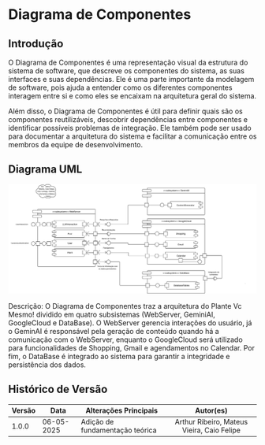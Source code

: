 # Diagrama de Componentes

## Introdução

O Diagrama de Componentes é uma representação visual da estrutura do sistema de software, que descreve os componentes do sistema, as suas interfaces e suas dependências. Ele é uma parte importante da modelagem de software, pois ajuda a entender como os diferentes componentes interagem entre si e como eles se encaixam na arquitetura geral do sistema.

Além disso, o Diagrama de Componentes é útil para definir quais são os componentes reutilizáveis, descobrir dependências entre componentes e identificar possíveis problemas de integração. Ele também pode ser usado para documentar a arquitetura do sistema e facilitar a comunicação entre os membros da equipe de desenvolvimento.

## Diagrama UML
![Diagrama de Componentes](../../assets/diagrama-componentes.png)

Descrição: O Diagrama de Componentes traz a arquitetura do Plante Vc Mesmo! dividido em quatro subsistemas (WebServer, GeminiAI, GoogleCloud e DataBase). O WebServer gerencia interações do usuário, já o GeminAI é responsável pela geração de conteúdo quando há a comunicação com o WebServer, enquanto o GoogleCloud será utilizado para funcionalidades de Shopping, Gmail e agendamentos no Calendar. Por fim, o DataBase é integrado ao sistema para garantir a integridade e persistência dos dados.

## Histórico de Versão
| Versão | Data       | Alterações Principais                             | Autor(es)        |
|--------|------------|---------------------------------------------------|:----------------:|
| 1.0.0  | 06-05-2025 | Adição de fundamentação teórica                | Arthur Ribeiro, Mateus Vieira, Caio Felipe   |